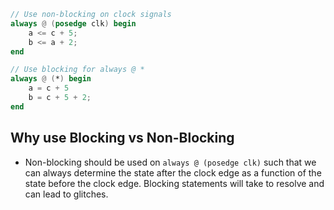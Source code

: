 
```verilog
// Use non-blocking on clock signals
always @ (posedge clk) begin
	a <= c + 5;
	b <= a + 2;
end

// Use blocking for always @ *
always @ (*) begin
	a = c + 5
	b = c + 5 + 2;
end
```

## Why use Blocking vs Non-Blocking
* Non-blocking should be used on `always @ (posedge clk)` such that we can always determine the state after the clock edge as a function of the state before the clock edge. Blocking statements will take to resolve and can lead to glitches.
